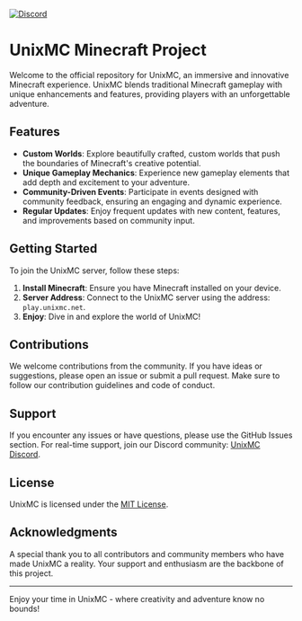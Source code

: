 [![Discord](https://img.shields.io/discord/1057831496926376018.svg?label=&logo=discord&logoColor=ffffff&color=7389D8&labelColor=6A7EC2)](https://discord.gg/unixmc)
# UnixMC Minecraft Project

Welcome to the official repository for UnixMC, an immersive and innovative Minecraft experience.
UnixMC blends traditional Minecraft gameplay with unique enhancements and features, providing players with an unforgettable adventure.

## Features

- **Custom Worlds**: Explore beautifully crafted, custom worlds that push the boundaries of Minecraft's creative potential.
- **Unique Gameplay Mechanics**: Experience new gameplay elements that add depth and excitement to your adventure.
- **Community-Driven Events**: Participate in events designed with community feedback, ensuring an engaging and dynamic experience.
- **Regular Updates**: Enjoy frequent updates with new content, features, and improvements based on community input.

## Getting Started

To join the UnixMC server, follow these steps:

1. **Install Minecraft**: Ensure you have Minecraft installed on your device.
2. **Server Address**: Connect to the UnixMC server using the address: `play.unixmc.net`.
3. **Enjoy**: Dive in and explore the world of UnixMC!

## Contributions

We welcome contributions from the community. If you have ideas or suggestions, please open an issue or submit a pull request. Make sure to follow our contribution guidelines and code of conduct.

## Support

If you encounter any issues or have questions, please use the GitHub Issues section. For real-time support, join our Discord community: [UnixMC Discord](https://discord.gg/unixmc).

## License

UnixMC is licensed under the [MIT License](LICENSE).

## Acknowledgments

A special thank you to all contributors and community members who have made UnixMC a reality. Your support and enthusiasm are the backbone of this project.

---

Enjoy your time in UnixMC - where creativity and adventure know no bounds!


